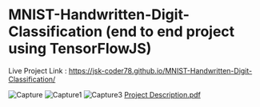 # MNIST-Handwritten-Digit-Classification  (end to end project using TensorFlowJS)
Live Project Link : https://jsk-coder78.github.io/MNIST-Handwritten-Digit-Classification/


![Capture](https://user-images.githubusercontent.com/67506414/96346623-66d30900-10ba-11eb-8e56-12498dcc4ec6.PNG)
![Capture1](https://user-images.githubusercontent.com/67506414/96346636-7f432380-10ba-11eb-95c1-52ede49233d8.PNG)
![Capture3](https://user-images.githubusercontent.com/67506414/96346684-c6311900-10ba-11eb-96c0-e4f703926f13.PNG)
[Project Description.pdf](https://github.com/JSK-coder78/MNIST-Handwritten-Digit-Classification/files/5396094/Project.Description.pdf)
